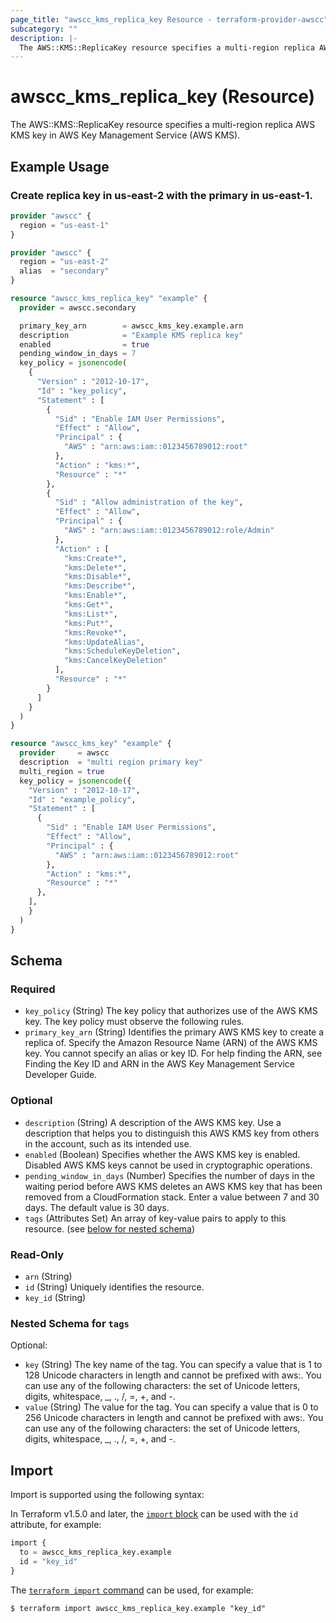 ```yaml
---
page_title: "awscc_kms_replica_key Resource - terraform-provider-awscc"
subcategory: ""
description: |-
  The AWS::KMS::ReplicaKey resource specifies a multi-region replica AWS KMS key in AWS Key Management Service (AWS KMS).
---
```


# awscc_kms_replica_key (Resource)

The AWS::KMS::ReplicaKey resource specifies a multi-region replica AWS KMS key in AWS Key Management Service (AWS KMS).

## Example Usage

### Create replica key in us-east-2 with the primary in us-east-1.

```terraform
provider "awscc" {
  region = "us-east-1"
}

provider "awscc" {
  region = "us-east-2"
  alias  = "secondary"
}

resource "awscc_kms_replica_key" "example" {
  provider = awscc.secondary

  primary_key_arn        = awscc_kms_key.example.arn
  description            = "Example KMS replica key"
  enabled                = true
  pending_window_in_days = 7
  key_policy = jsonencode(
    {
      "Version" : "2012-10-17",
      "Id" : "key_policy",
      "Statement" : [
        {
          "Sid" : "Enable IAM User Permissions",
          "Effect" : "Allow",
          "Principal" : {
            "AWS" : "arn:aws:iam::0123456789012:root"
          },
          "Action" : "kms:*",
          "Resource" : "*"
        },
        {
          "Sid" : "Allow administration of the key",
          "Effect" : "Allow",
          "Principal" : {
            "AWS" : "arn:aws:iam::0123456789012:role/Admin"
          },
          "Action" : [
            "kms:Create*",
            "kms:Delete*",
            "kms:Disable*",
            "kms:Describe*",
            "kms:Enable*",
            "kms:Get*",
            "kms:List*",
            "kms:Put*",
            "kms:Revoke*",
            "kms:UpdateAlias",
            "kms:ScheduleKeyDeletion",
            "kms:CancelKeyDeletion"
          ],
          "Resource" : "*"
        }
      ]
    }
  )
}

resource "awscc_kms_key" "example" {
  provider     = awscc
  description  = "multi region primary key"
  multi_region = true
  key_policy = jsonencode({
    "Version" : "2012-10-17",
    "Id" : "example_policy",
    "Statement" : [
      {
        "Sid" : "Enable IAM User Permissions",
        "Effect" : "Allow",
        "Principal" : {
          "AWS" : "arn:aws:iam::0123456789012:root"
        },
        "Action" : "kms:*",
        "Resource" : "*"
      },
    ],
    }
  )
}
```

<!-- schema generated by tfplugindocs -->
## Schema

### Required

- `key_policy` (String) The key policy that authorizes use of the AWS KMS key. The key policy must observe the following rules.
- `primary_key_arn` (String) Identifies the primary AWS KMS key to create a replica of. Specify the Amazon Resource Name (ARN) of the AWS KMS key. You cannot specify an alias or key ID. For help finding the ARN, see Finding the Key ID and ARN in the AWS Key Management Service Developer Guide.

### Optional

- `description` (String) A description of the AWS KMS key. Use a description that helps you to distinguish this AWS KMS key from others in the account, such as its intended use.
- `enabled` (Boolean) Specifies whether the AWS KMS key is enabled. Disabled AWS KMS keys cannot be used in cryptographic operations.
- `pending_window_in_days` (Number) Specifies the number of days in the waiting period before AWS KMS deletes an AWS KMS key that has been removed from a CloudFormation stack. Enter a value between 7 and 30 days. The default value is 30 days.
- `tags` (Attributes Set) An array of key-value pairs to apply to this resource. (see [below for nested schema](#nestedatt--tags))

### Read-Only

- `arn` (String)
- `id` (String) Uniquely identifies the resource.
- `key_id` (String)

<a id="nestedatt--tags"></a>
### Nested Schema for `tags`

Optional:

- `key` (String) The key name of the tag. You can specify a value that is 1 to 128 Unicode characters in length and cannot be prefixed with aws:. You can use any of the following characters: the set of Unicode letters, digits, whitespace, _, ., /, =, +, and -.
- `value` (String) The value for the tag. You can specify a value that is 0 to 256 Unicode characters in length and cannot be prefixed with aws:. You can use any of the following characters: the set of Unicode letters, digits, whitespace, _, ., /, =, +, and -.

## Import

Import is supported using the following syntax:

In Terraform v1.5.0 and later, the [`import` block](https://developer.hashicorp.com/terraform/language/import) can be used with the `id` attribute, for example:

```terraform
import {
  to = awscc_kms_replica_key.example
  id = "key_id"
}
```

The [`terraform import` command](https://developer.hashicorp.com/terraform/cli/commands/import) can be used, for example:

```shell
$ terraform import awscc_kms_replica_key.example "key_id"
```